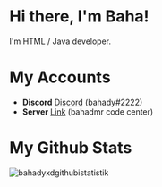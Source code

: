 # Hi there, I'm Baha! <img src="https://komarev.com/ghpvc/?username=bahadyxd" alt="" align="center" />

I'm HTML / Java developer.

# My Accounts 

- **Discord** [Discord](https://discord.com/users/852862474444865577) (bahady#2222)
- **Server** [Link](https://discord.gg/dcXBNgJzzu) (bahadmr code center)


# My Github Stats 

<p><img align="center" src="https://github-readme-stats.vercel.app/api?username=bahadyxd&show_icons=true&theme=radical" alt="bahadyxdgithubistatistik" /></p>

